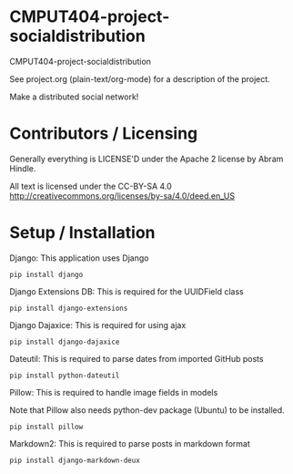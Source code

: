 CMPUT404-project-socialdistribution
===================================

CMPUT404-project-socialdistribution

See project.org (plain-text/org-mode) for a description of the project.

Make a distributed social network!

Contributors / Licensing
========================

Generally everything is LICENSE'D under the Apache 2 license by Abram Hindle.

All text is licensed under the CC-BY-SA 4.0 http://creativecommons.org/licenses/by-sa/4.0/deed.en_US



Setup / Installation
========================

Django:
This application uses Django

	pip install django

Django Extensions DB:
This is required for the UUIDField class

	pip install django-extensions

Django Dajaxice:
This is required for using ajax

	pip install django-dajaxice

Dateutil:
This is required to parse dates from imported GitHub posts

	pip install python-dateutil

Pillow:
This is required to handle image fields in models

Note that Pillow also needs python-dev package (Ubuntu) to be installed.

	pip install pillow

Markdown2:
This is required to parse posts in markdown format

	pip install django-markdown-deux
